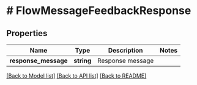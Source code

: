 # # FlowMessageFeedbackResponse

## Properties

Name | Type | Description | Notes
------------ | ------------- | ------------- | -------------
**response_message** | **string** | Response message |

[[Back to Model list]](../../README.md#models) [[Back to API list]](../../README.md#endpoints) [[Back to README]](../../README.md)
